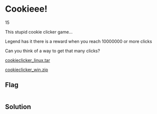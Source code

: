 #  Cookieee!
15

This stupid cookie clicker game...

Legend has it there is a reward when you reach 10000000 or more clicks

Can you think of a way to get that many clicks?

[cookieclicker_linux.tar](cookieclicker_linux.tar)

[cookieclicker_win.zip](cookieclicker_win.zip)


## Flag
```
```

## Solution